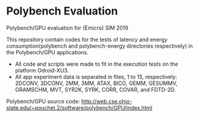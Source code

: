 # Polybench Evaluation

Polybench/GPU evaluation for (Emicro) SIM 2019

This repository contain codes for the tests of latency and energy consumption(polybench and polybench-energy directories respectively) in the Polybench/GPU applications.

- All code and scripts were made to fit in the execution tests on the platform Odroid-XU3.
- All app experiment data is separated in files, 1 to 15, respectively: 2DCONV, 3DCONV, 2MM, 3MM, ATAX, BICG, GEMM, GESUMMV, GRAMSCHM, MVT, SYR2K, SYRK, CORR, COVAR, and FDTD-2D.

Polybench/GPU source code:
http://web.cse.ohio-state.edu/~pouchet.2/software/polybench/GPU/index.html
